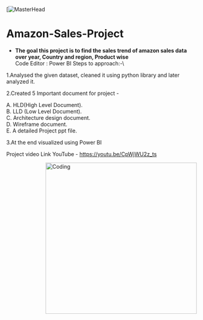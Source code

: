 [![MasterHead](https://play-lh.googleusercontent.com/G7jAks-PRl4d7IkL-s3Ir44nGyPq0Yh872N5UMwZYIJz4wG1Oj0DqoQjsAR5ddKZbQ)
# Amazon-Sales-Project 
* **The goal this project is to find the sales trend of amazon sales data over year, Country and region, Product wise**\
Code Editor : Power BI
Steps to approach:-\

1.Analysed the given dataset, cleaned it using python library and later analyzed it.

2.Created 5 Important document for project -

A. HLD(High Level Document).\
B. LLD (Low Level Document).\
C. Architecture design document.\
D. Wireframe document.\
E. A detailed Project ppt file.

3.At the end visualized using Power BI

Project video Link YouTube - https://youtu.be/CpWjWU2z_ts

<img align="right" alt="Coding" width="400" src="https://media.tenor.com/flflC6GFzO8AAAAd/sultan-alrefaei-programmer.gif">
